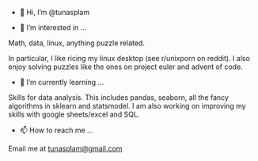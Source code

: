 - 👋 Hi, I’m @tunasplam

- 👀 I’m interested in ...

Math, data, linux, anything puzzle related.

In particular, I like ricing my linux desktop (see r/unixporn on reddit).
I also enjoy solving puzzles like the ones on project euler and advent of code.

- 🌱 I’m currently learning ...

Skills for data analysis. This includes pandas, seaborn, all the fancy algorithms in sklearn and statsmodel.
I am also working on improving my skills with google sheets/excel and SQL.

- 📫 How to reach me ...

Email me at tunasplam@gmail.com

<!---
tunasplam/tunasplam is a ✨ special ✨ repository because its `README.md` (this file) appears on your GitHub profile.
You can click the Preview link to take a look at your changes.
--->
